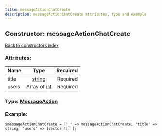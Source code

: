 ```yaml
---
title: messageActionChatCreate
description: messageActionChatCreate attributes, type and example
---
```

## Constructor: messageActionChatCreate  
[Back to constructors index](index.md)



### Attributes:

| Name     |    Type       | Required |
|----------|:-------------:|---------:|
|title|[string](../types/string.md) | Required|
|users|Array of [int](../types/int.md) | Required|



### Type: [MessageAction](../types/MessageAction.md)


### Example:

```
$messageActionChatCreate = ['_' => messageActionChatCreate, 'title' => string, 'users' => [Vector t], ];
```